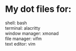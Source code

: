 # My dot files for:

shell: bash  
terminal: alacritty  
window manager: xmonad    
file manager: vifm  
text editor: vim  

